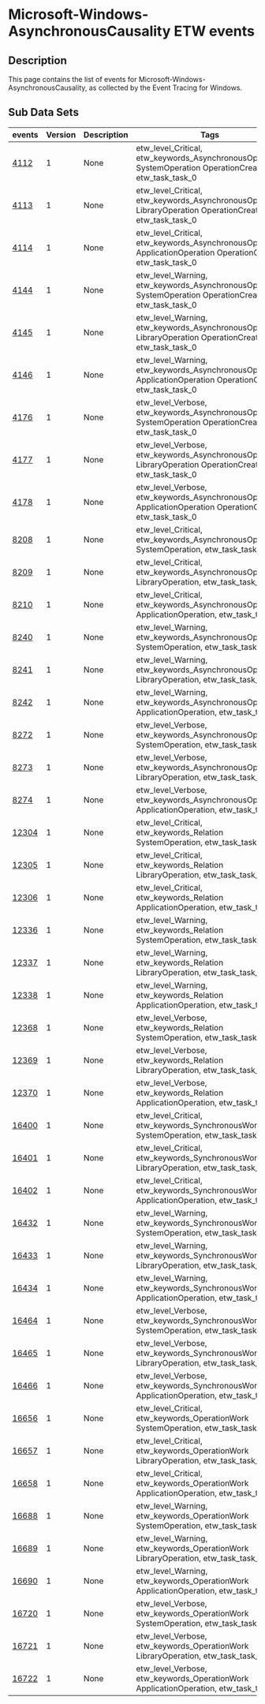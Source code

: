 # Microsoft-Windows-AsynchronousCausality ETW events

## Description
This page contains the list of events for Microsoft-Windows-AsynchronousCausality, as collected by the Event Tracing for Windows.

## Sub Data Sets
|events|Version|Description|Tags|
|---|---|---|---|
|[4112](events/event-4112_v1.md)|1|None|etw_level_Critical, etw_keywords_AsynchronousOperation SystemOperation OperationCreate, etw_task_task_0|
|[4113](events/event-4113_v1.md)|1|None|etw_level_Critical, etw_keywords_AsynchronousOperation LibraryOperation OperationCreate, etw_task_task_0|
|[4114](events/event-4114_v1.md)|1|None|etw_level_Critical, etw_keywords_AsynchronousOperation ApplicationOperation OperationCreate, etw_task_task_0|
|[4144](events/event-4144_v1.md)|1|None|etw_level_Warning, etw_keywords_AsynchronousOperation SystemOperation OperationCreate, etw_task_task_0|
|[4145](events/event-4145_v1.md)|1|None|etw_level_Warning, etw_keywords_AsynchronousOperation LibraryOperation OperationCreate, etw_task_task_0|
|[4146](events/event-4146_v1.md)|1|None|etw_level_Warning, etw_keywords_AsynchronousOperation ApplicationOperation OperationCreate, etw_task_task_0|
|[4176](events/event-4176_v1.md)|1|None|etw_level_Verbose, etw_keywords_AsynchronousOperation SystemOperation OperationCreate, etw_task_task_0|
|[4177](events/event-4177_v1.md)|1|None|etw_level_Verbose, etw_keywords_AsynchronousOperation LibraryOperation OperationCreate, etw_task_task_0|
|[4178](events/event-4178_v1.md)|1|None|etw_level_Verbose, etw_keywords_AsynchronousOperation ApplicationOperation OperationCreate, etw_task_task_0|
|[8208](events/event-8208_v1.md)|1|None|etw_level_Critical, etw_keywords_AsynchronousOperation SystemOperation, etw_task_task_0|
|[8209](events/event-8209_v1.md)|1|None|etw_level_Critical, etw_keywords_AsynchronousOperation LibraryOperation, etw_task_task_0|
|[8210](events/event-8210_v1.md)|1|None|etw_level_Critical, etw_keywords_AsynchronousOperation ApplicationOperation, etw_task_task_0|
|[8240](events/event-8240_v1.md)|1|None|etw_level_Warning, etw_keywords_AsynchronousOperation SystemOperation, etw_task_task_0|
|[8241](events/event-8241_v1.md)|1|None|etw_level_Warning, etw_keywords_AsynchronousOperation LibraryOperation, etw_task_task_0|
|[8242](events/event-8242_v1.md)|1|None|etw_level_Warning, etw_keywords_AsynchronousOperation ApplicationOperation, etw_task_task_0|
|[8272](events/event-8272_v1.md)|1|None|etw_level_Verbose, etw_keywords_AsynchronousOperation SystemOperation, etw_task_task_0|
|[8273](events/event-8273_v1.md)|1|None|etw_level_Verbose, etw_keywords_AsynchronousOperation LibraryOperation, etw_task_task_0|
|[8274](events/event-8274_v1.md)|1|None|etw_level_Verbose, etw_keywords_AsynchronousOperation ApplicationOperation, etw_task_task_0|
|[12304](events/event-12304_v1.md)|1|None|etw_level_Critical, etw_keywords_Relation SystemOperation, etw_task_task_0|
|[12305](events/event-12305_v1.md)|1|None|etw_level_Critical, etw_keywords_Relation LibraryOperation, etw_task_task_0|
|[12306](events/event-12306_v1.md)|1|None|etw_level_Critical, etw_keywords_Relation ApplicationOperation, etw_task_task_0|
|[12336](events/event-12336_v1.md)|1|None|etw_level_Warning, etw_keywords_Relation SystemOperation, etw_task_task_0|
|[12337](events/event-12337_v1.md)|1|None|etw_level_Warning, etw_keywords_Relation LibraryOperation, etw_task_task_0|
|[12338](events/event-12338_v1.md)|1|None|etw_level_Warning, etw_keywords_Relation ApplicationOperation, etw_task_task_0|
|[12368](events/event-12368_v1.md)|1|None|etw_level_Verbose, etw_keywords_Relation SystemOperation, etw_task_task_0|
|[12369](events/event-12369_v1.md)|1|None|etw_level_Verbose, etw_keywords_Relation LibraryOperation, etw_task_task_0|
|[12370](events/event-12370_v1.md)|1|None|etw_level_Verbose, etw_keywords_Relation ApplicationOperation, etw_task_task_0|
|[16400](events/event-16400_v1.md)|1|None|etw_level_Critical, etw_keywords_SynchronousWorkItem SystemOperation, etw_task_task_0|
|[16401](events/event-16401_v1.md)|1|None|etw_level_Critical, etw_keywords_SynchronousWorkItem LibraryOperation, etw_task_task_0|
|[16402](events/event-16402_v1.md)|1|None|etw_level_Critical, etw_keywords_SynchronousWorkItem ApplicationOperation, etw_task_task_0|
|[16432](events/event-16432_v1.md)|1|None|etw_level_Warning, etw_keywords_SynchronousWorkItem SystemOperation, etw_task_task_0|
|[16433](events/event-16433_v1.md)|1|None|etw_level_Warning, etw_keywords_SynchronousWorkItem LibraryOperation, etw_task_task_0|
|[16434](events/event-16434_v1.md)|1|None|etw_level_Warning, etw_keywords_SynchronousWorkItem ApplicationOperation, etw_task_task_0|
|[16464](events/event-16464_v1.md)|1|None|etw_level_Verbose, etw_keywords_SynchronousWorkItem SystemOperation, etw_task_task_0|
|[16465](events/event-16465_v1.md)|1|None|etw_level_Verbose, etw_keywords_SynchronousWorkItem LibraryOperation, etw_task_task_0|
|[16466](events/event-16466_v1.md)|1|None|etw_level_Verbose, etw_keywords_SynchronousWorkItem ApplicationOperation, etw_task_task_0|
|[16656](events/event-16656_v1.md)|1|None|etw_level_Critical, etw_keywords_OperationWork SystemOperation, etw_task_task_0|
|[16657](events/event-16657_v1.md)|1|None|etw_level_Critical, etw_keywords_OperationWork LibraryOperation, etw_task_task_0|
|[16658](events/event-16658_v1.md)|1|None|etw_level_Critical, etw_keywords_OperationWork ApplicationOperation, etw_task_task_0|
|[16688](events/event-16688_v1.md)|1|None|etw_level_Warning, etw_keywords_OperationWork SystemOperation, etw_task_task_0|
|[16689](events/event-16689_v1.md)|1|None|etw_level_Warning, etw_keywords_OperationWork LibraryOperation, etw_task_task_0|
|[16690](events/event-16690_v1.md)|1|None|etw_level_Warning, etw_keywords_OperationWork ApplicationOperation, etw_task_task_0|
|[16720](events/event-16720_v1.md)|1|None|etw_level_Verbose, etw_keywords_OperationWork SystemOperation, etw_task_task_0|
|[16721](events/event-16721_v1.md)|1|None|etw_level_Verbose, etw_keywords_OperationWork LibraryOperation, etw_task_task_0|
|[16722](events/event-16722_v1.md)|1|None|etw_level_Verbose, etw_keywords_OperationWork ApplicationOperation, etw_task_task_0|
